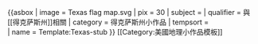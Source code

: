 {{asbox
| image     = Texas flag map.svg
| pix       = 30
| subject   = 
| qualifier = 與[[得克萨斯州]]相關
| category  = 得克萨斯州小作品
| tempsort  =  
| name      = Template:Texas-stub
}}<noinclude>
[[Category:美國地理小作品模板]]
</noinclude>
